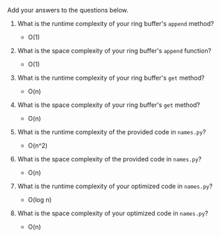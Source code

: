 Add your answers to the questions below.

1. What is the runtime complexity of your ring buffer's `append` method?

    - O(1)

2. What is the space complexity of your ring buffer's `append` function?

    - O(1)

3. What is the runtime complexity of your ring buffer's `get` method?

    - O(n)

4. What is the space complexity of your ring buffer's `get` method?

    - O(n)

5) What is the runtime complexity of the provided code in `names.py`?

    - O(n^2)

6) What is the space complexity of the provided code in `names.py`?

    - O(n)

7) What is the runtime complexity of your optimized code in `names.py`?

    - O(log n)

8) What is the space complexity of your optimized code in `names.py`?

    - O(n)
